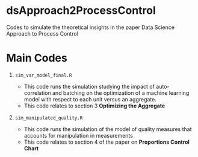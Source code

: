 # dsApproach2ProcessControl
Codes to simulate the theoretical insights in the paper Data Science Approach to Process Control


# Main Codes

1. `sim_var_model_final.R`
   - This code runs the simulation studying the impact of auto-correlation and batching on the optimization of a machine learning model with respect to each unit versus an aggregate.
   - This code relates to section 3 **Optimizing the Aggregate**


2. `sim_manipulated_quality.R`
   - This code runs the simulation of the model of quality measures that accounts for manipulation in measurements
   - This code relates to section 4 of the paper on **Proportions Control Chart**
